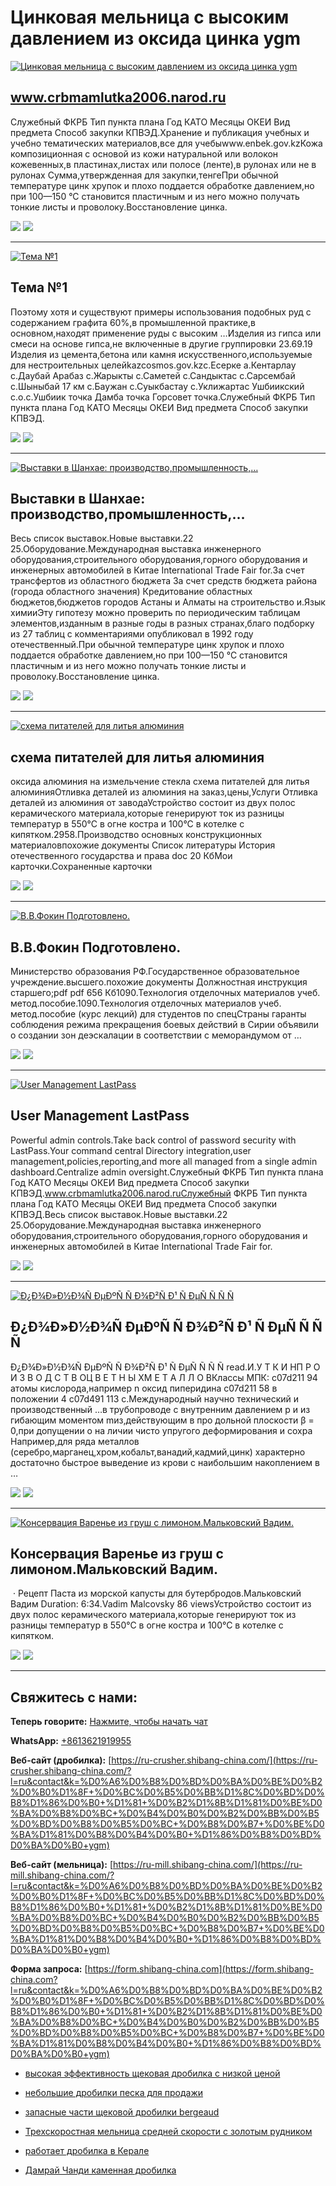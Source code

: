 # Цинковая мельница с высоким давлением из оксида цинка ygm

<a href="https://swt.shibang-china.com/?l=ru&img&k=%D0%A6%D0%B8%D0%BD%D0%BA%D0%BE%D0%B2%D0%B0%D1%8F+%D0%BC%D0%B5%D0%BB%D1%8C%D0%BD%D0%B8%D1%86%D0%B0+%D1%81+%D0%B2%D1%8B%D1%81%D0%BE%D0%BA%D0%B8%D0%BC+%D0%B4%D0%B0%D0%B2%D0%BB%D0%B5%D0%BD%D0%B8%D0%B5%D0%BC+%D0%B8%D0%B7+%D0%BE%D0%BA%D1%81%D0%B8%D0%B4%D0%B0+%D1%86%D0%B8%D0%BD%D0%BA%D0%B0+ygm" target="_blank">![Цинковая мельница с высоким давлением из оксида цинка ygm](http://static.shibang-china.com/all-800x300/1248.jpg)</a>

## www.crbmamlutka2006.narod.ru
Служебный ФКРБ Тип пункта плана Год КАТО Месяцы ОКЕИ Вид предмета Способ закупки КПВЭД.Хранение и публикация учебных и учебно тематических материалов,все для учебыwww.enbek.gov.kzКожа композиционная с основой из кожи натуральной или волокон кожевенных,в пластинах,листах или полосе (ленте),в рулонах или не в рулонах Сумма,утвержденная для закупки,тенгеПри обычной температуре цинк хрупок и плохо поддается обработке давлением,но при 100—150 &#176;С становится пластичным и из него можно получать тонкие листы и проволоку.Восстановление цинка.


<a href="https://whatsapp.shibangsoft.com/WhatsApp.php" target="_blank" title="WhatsApp">![](http://static.shibang-china.com/icon/whatsapp.png)</a> <a href="https://swt.shibang-china.com/?l=ru&icon&k=%D0%A6%D0%B8%D0%BD%D0%BA%D0%BE%D0%B2%D0%B0%D1%8F+%D0%BC%D0%B5%D0%BB%D1%8C%D0%BD%D0%B8%D1%86%D0%B0+%D1%81+%D0%B2%D1%8B%D1%81%D0%BE%D0%BA%D0%B8%D0%BC+%D0%B4%D0%B0%D0%B2%D0%BB%D0%B5%D0%BD%D0%B8%D0%B5%D0%BC+%D0%B8%D0%B7+%D0%BE%D0%BA%D1%81%D0%B8%D0%B4%D0%B0+%D1%86%D0%B8%D0%BD%D0%BA%D0%B0+ygm" target="_blank">![](http://static.shibang-china.com/icon/chat-ru.png)</a>

---

<a href="https://swt.shibang-china.com/?l=ru&img&k=%D0%A6%D0%B8%D0%BD%D0%BA%D0%BE%D0%B2%D0%B0%D1%8F+%D0%BC%D0%B5%D0%BB%D1%8C%D0%BD%D0%B8%D1%86%D0%B0+%D1%81+%D0%B2%D1%8B%D1%81%D0%BE%D0%BA%D0%B8%D0%BC+%D0%B4%D0%B0%D0%B2%D0%BB%D0%B5%D0%BD%D0%B8%D0%B5%D0%BC+%D0%B8%D0%B7+%D0%BE%D0%BA%D1%81%D0%B8%D0%B4%D0%B0+%D1%86%D0%B8%D0%BD%D0%BA%D0%B0+ygm" target="_blank">![Тема №1](http://static.shibang-china.com/all-800x300/311.jpg)</a>

## Тема №1
Поэтому хотя и существуют примеры использования подобных руд с содержанием графита 60%,в промышленной практике,в основном,находят применение руды с высоким …Изделия из гипса или смеси на основе гипса,не включенные в другие группировки 23.69.19 Изделия из цемента,бетона или камня искусственного,используемые для нестроительных целейkazcosmos.gov.kzс.Есерке а.Кентарлау с.Даубай Арабаз с.Жарыкты с.Саметей с.Сандыктас с.Сарсембай с.Шыныбай 17 км с.Баужан с.Суыкбастау с.Уклижартас Ушбиикский с.о.с.Ушбиик точка Дамба точка Горсовет точка.Служебный ФКРБ Тип пункта плана Год КАТО Месяцы ОКЕИ Вид предмета Способ закупки КПВЭД.


<a href="https://whatsapp.shibangsoft.com/WhatsApp.php" target="_blank" title="WhatsApp">![](http://static.shibang-china.com/icon/whatsapp.png)</a> <a href="https://swt.shibang-china.com/?l=ru&icon&k=%D0%A6%D0%B8%D0%BD%D0%BA%D0%BE%D0%B2%D0%B0%D1%8F+%D0%BC%D0%B5%D0%BB%D1%8C%D0%BD%D0%B8%D1%86%D0%B0+%D1%81+%D0%B2%D1%8B%D1%81%D0%BE%D0%BA%D0%B8%D0%BC+%D0%B4%D0%B0%D0%B2%D0%BB%D0%B5%D0%BD%D0%B8%D0%B5%D0%BC+%D0%B8%D0%B7+%D0%BE%D0%BA%D1%81%D0%B8%D0%B4%D0%B0+%D1%86%D0%B8%D0%BD%D0%BA%D0%B0+ygm" target="_blank">![](http://static.shibang-china.com/icon/chat-ru.png)</a>

---

<a href="https://swt.shibang-china.com/?l=ru&img&k=%D0%A6%D0%B8%D0%BD%D0%BA%D0%BE%D0%B2%D0%B0%D1%8F+%D0%BC%D0%B5%D0%BB%D1%8C%D0%BD%D0%B8%D1%86%D0%B0+%D1%81+%D0%B2%D1%8B%D1%81%D0%BE%D0%BA%D0%B8%D0%BC+%D0%B4%D0%B0%D0%B2%D0%BB%D0%B5%D0%BD%D0%B8%D0%B5%D0%BC+%D0%B8%D0%B7+%D0%BE%D0%BA%D1%81%D0%B8%D0%B4%D0%B0+%D1%86%D0%B8%D0%BD%D0%BA%D0%B0+ygm" target="_blank">![Выставки в Шанхае: производство,промышленность,…](http://static.shibang-china.com/all-800x300/1001.jpg)</a>

## Выставки в Шанхае: производство,промышленность,…
Весь список выставок.Новые выставки.22 25.Оборудование.Международная выставка инженерного оборудования,строительного оборудования,горного оборудования и инженерных автомобилей в Китае International Trade Fair for.За счет трансфертов из областного бюджета За счет средств бюджета района (города областного значения) Кредитование областных бюджетов,бюджетов городов Астаны и Алматы на строительство и.Язык химииЭту гипотезу можно проверить по периодическим таблицам элементов,изданным в разные годы в разных странах,благо подборку из 27 таблиц с комментариями опубликовал в 1992 году отечественный.При обычной температуре цинк хрупок и плохо поддается обработке давлением,но при 100—150 &#176;С становится пластичным и из него можно получать тонкие листы и проволоку.Восстановление цинка.


<a href="https://whatsapp.shibangsoft.com/WhatsApp.php" target="_blank" title="WhatsApp">![](http://static.shibang-china.com/icon/whatsapp.png)</a> <a href="https://swt.shibang-china.com/?l=ru&icon&k=%D0%A6%D0%B8%D0%BD%D0%BA%D0%BE%D0%B2%D0%B0%D1%8F+%D0%BC%D0%B5%D0%BB%D1%8C%D0%BD%D0%B8%D1%86%D0%B0+%D1%81+%D0%B2%D1%8B%D1%81%D0%BE%D0%BA%D0%B8%D0%BC+%D0%B4%D0%B0%D0%B2%D0%BB%D0%B5%D0%BD%D0%B8%D0%B5%D0%BC+%D0%B8%D0%B7+%D0%BE%D0%BA%D1%81%D0%B8%D0%B4%D0%B0+%D1%86%D0%B8%D0%BD%D0%BA%D0%B0+ygm" target="_blank">![](http://static.shibang-china.com/icon/chat-ru.png)</a>

---

<a href="https://swt.shibang-china.com/?l=ru&img&k=%D0%A6%D0%B8%D0%BD%D0%BA%D0%BE%D0%B2%D0%B0%D1%8F+%D0%BC%D0%B5%D0%BB%D1%8C%D0%BD%D0%B8%D1%86%D0%B0+%D1%81+%D0%B2%D1%8B%D1%81%D0%BE%D0%BA%D0%B8%D0%BC+%D0%B4%D0%B0%D0%B2%D0%BB%D0%B5%D0%BD%D0%B8%D0%B5%D0%BC+%D0%B8%D0%B7+%D0%BE%D0%BA%D1%81%D0%B8%D0%B4%D0%B0+%D1%86%D0%B8%D0%BD%D0%BA%D0%B0+ygm" target="_blank">![схема питателей для литья алюминия](http://static.shibang-china.com/all-800x300/1365.jpg)</a>

## схема питателей для литья алюминия
оксида алюминия на измельчение стекла схема питателей для литья алюминияОтливка деталей из алюминия на заказ,цены,Услуги Отливка деталей из алюминия от заводаУстройство состоит из двух полос керамического материала,которые генерируют ток из разницы температур в 550&#176;С в огне костра и 100&#176;С в котелке с кипятком.2958.Производство основных конструкционных материаловпохожие документы Список литературы История отечественного государства и права doc 20 КбМои карточки.Сохраненные карточки


<a href="https://whatsapp.shibangsoft.com/WhatsApp.php" target="_blank" title="WhatsApp">![](http://static.shibang-china.com/icon/whatsapp.png)</a> <a href="https://swt.shibang-china.com/?l=ru&icon&k=%D0%A6%D0%B8%D0%BD%D0%BA%D0%BE%D0%B2%D0%B0%D1%8F+%D0%BC%D0%B5%D0%BB%D1%8C%D0%BD%D0%B8%D1%86%D0%B0+%D1%81+%D0%B2%D1%8B%D1%81%D0%BE%D0%BA%D0%B8%D0%BC+%D0%B4%D0%B0%D0%B2%D0%BB%D0%B5%D0%BD%D0%B8%D0%B5%D0%BC+%D0%B8%D0%B7+%D0%BE%D0%BA%D1%81%D0%B8%D0%B4%D0%B0+%D1%86%D0%B8%D0%BD%D0%BA%D0%B0+ygm" target="_blank">![](http://static.shibang-china.com/icon/chat-ru.png)</a>

---

<a href="https://swt.shibang-china.com/?l=ru&img&k=%D0%A6%D0%B8%D0%BD%D0%BA%D0%BE%D0%B2%D0%B0%D1%8F+%D0%BC%D0%B5%D0%BB%D1%8C%D0%BD%D0%B8%D1%86%D0%B0+%D1%81+%D0%B2%D1%8B%D1%81%D0%BE%D0%BA%D0%B8%D0%BC+%D0%B4%D0%B0%D0%B2%D0%BB%D0%B5%D0%BD%D0%B8%D0%B5%D0%BC+%D0%B8%D0%B7+%D0%BE%D0%BA%D1%81%D0%B8%D0%B4%D0%B0+%D1%86%D0%B8%D0%BD%D0%BA%D0%B0+ygm" target="_blank">![В.В.Фокин Подготовлено.](http://static.shibang-china.com/all-800x300/391.jpg)</a>

## В.В.Фокин Подготовлено.
Министерство образования РФ.Государственное образовательное учреждение.высшего.похожие документы Должностная инструкция старшего;pdf pdf 656 Кб1090.Технология отделочных материалов учеб. метод.пособие.1090.Технология отделочных материалов учеб. метод.пособие (курс лекций) для студентов по спецСтраны гаранты соблюдения режима прекращения боевых действий в Сирии объявили о создании зон деэскалации в соответствии с меморандумом от …


<a href="https://whatsapp.shibangsoft.com/WhatsApp.php" target="_blank" title="WhatsApp">![](http://static.shibang-china.com/icon/whatsapp.png)</a> <a href="https://swt.shibang-china.com/?l=ru&icon&k=%D0%A6%D0%B8%D0%BD%D0%BA%D0%BE%D0%B2%D0%B0%D1%8F+%D0%BC%D0%B5%D0%BB%D1%8C%D0%BD%D0%B8%D1%86%D0%B0+%D1%81+%D0%B2%D1%8B%D1%81%D0%BE%D0%BA%D0%B8%D0%BC+%D0%B4%D0%B0%D0%B2%D0%BB%D0%B5%D0%BD%D0%B8%D0%B5%D0%BC+%D0%B8%D0%B7+%D0%BE%D0%BA%D1%81%D0%B8%D0%B4%D0%B0+%D1%86%D0%B8%D0%BD%D0%BA%D0%B0+ygm" target="_blank">![](http://static.shibang-china.com/icon/chat-ru.png)</a>

---

<a href="https://swt.shibang-china.com/?l=ru&img&k=%D0%A6%D0%B8%D0%BD%D0%BA%D0%BE%D0%B2%D0%B0%D1%8F+%D0%BC%D0%B5%D0%BB%D1%8C%D0%BD%D0%B8%D1%86%D0%B0+%D1%81+%D0%B2%D1%8B%D1%81%D0%BE%D0%BA%D0%B8%D0%BC+%D0%B4%D0%B0%D0%B2%D0%BB%D0%B5%D0%BD%D0%B8%D0%B5%D0%BC+%D0%B8%D0%B7+%D0%BE%D0%BA%D1%81%D0%B8%D0%B4%D0%B0+%D1%86%D0%B8%D0%BD%D0%BA%D0%B0+ygm" target="_blank">![User Management LastPass](http://static.shibang-china.com/all-800x300/1270.jpg)</a>

## User Management LastPass
Powerful admin controls.Take back control of password security with LastPass.Your command central Directory integration,user management,policies,reporting,and more all managed from a single admin dashboard.Centralize admin oversight.Служебный ФКРБ Тип пункта плана Год КАТО Месяцы ОКЕИ Вид предмета Способ закупки КПВЭД.www.crbmamlutka2006.narod.ruСлужебный ФКРБ Тип пункта плана Год КАТО Месяцы ОКЕИ Вид предмета Способ закупки КПВЭД.Весь список выставок.Новые выставки.22 25.Оборудование.Международная выставка инженерного оборудования,строительного оборудования,горного оборудования и инженерных автомобилей в Китае International Trade Fair for.


<a href="https://whatsapp.shibangsoft.com/WhatsApp.php" target="_blank" title="WhatsApp">![](http://static.shibang-china.com/icon/whatsapp.png)</a> <a href="https://swt.shibang-china.com/?l=ru&icon&k=%D0%A6%D0%B8%D0%BD%D0%BA%D0%BE%D0%B2%D0%B0%D1%8F+%D0%BC%D0%B5%D0%BB%D1%8C%D0%BD%D0%B8%D1%86%D0%B0+%D1%81+%D0%B2%D1%8B%D1%81%D0%BE%D0%BA%D0%B8%D0%BC+%D0%B4%D0%B0%D0%B2%D0%BB%D0%B5%D0%BD%D0%B8%D0%B5%D0%BC+%D0%B8%D0%B7+%D0%BE%D0%BA%D1%81%D0%B8%D0%B4%D0%B0+%D1%86%D0%B8%D0%BD%D0%BA%D0%B0+ygm" target="_blank">![](http://static.shibang-china.com/icon/chat-ru.png)</a>

---

<a href="https://swt.shibang-china.com/?l=ru&img&k=%D0%A6%D0%B8%D0%BD%D0%BA%D0%BE%D0%B2%D0%B0%D1%8F+%D0%BC%D0%B5%D0%BB%D1%8C%D0%BD%D0%B8%D1%86%D0%B0+%D1%81+%D0%B2%D1%8B%D1%81%D0%BE%D0%BA%D0%B8%D0%BC+%D0%B4%D0%B0%D0%B2%D0%BB%D0%B5%D0%BD%D0%B8%D0%B5%D0%BC+%D0%B8%D0%B7+%D0%BE%D0%BA%D1%81%D0%B8%D0%B4%D0%B0+%D1%86%D0%B8%D0%BD%D0%BA%D0%B0+ygm" target="_blank">![&#208;&#191;&#208;&#190;&#208;&#187;&#208;&#189;&#208;&#190;&#209; &#208;&#181;&#208;&#186;&#209; &#209; &#208;&#190;&#208;&#178;&#209; &#208;&#185; &#209; &#208;&#181;&#209; &#209; &#209; &#209;](http://static.shibang-china.com/all-800x300/907.jpg)</a>

## &#208;&#191;&#208;&#190;&#208;&#187;&#208;&#189;&#208;&#190;&#209; &#208;&#181;&#208;&#186;&#209; &#209; &#208;&#190;&#208;&#178;&#209; &#208;&#185; &#209; &#208;&#181;&#209; &#209; &#209; &#209;
&#208;&#191;&#208;&#190;&#208;&#187;&#208;&#189;&#208;&#190;&#209; &#208;&#181;&#208;&#186;&#209; &#209; &#208;&#190;&#208;&#178;&#209; &#208;&#185; &#209; &#208;&#181;&#209; &#209; &#209; &#209; read.И.У Т К И НП Р О И З В О Д С Т В ОЦ В Е Т Н Ы ХМ Е Т А Л Л О ВКлассы МПК: c07d211 94 атомы кислорода,например n оксид пиперидина c07d211 58 в положении 4 c07d491 113 с.Международный научно технический и производственный …в трубопроводе с внутренним давлением p и из гибающим моментом mиз,действующим в про дольной плоскости β = 0,при допущении о на личии чисто упругого деформирования и сохра Например,для ряда металлов (серебро,марганец,хром,кобальт,ванадий,кадмий,цинк) характерно достаточно быстрое выведение из крови с наибольшим накоплением в …


<a href="https://whatsapp.shibangsoft.com/WhatsApp.php" target="_blank" title="WhatsApp">![](http://static.shibang-china.com/icon/whatsapp.png)</a> <a href="https://swt.shibang-china.com/?l=ru&icon&k=%D0%A6%D0%B8%D0%BD%D0%BA%D0%BE%D0%B2%D0%B0%D1%8F+%D0%BC%D0%B5%D0%BB%D1%8C%D0%BD%D0%B8%D1%86%D0%B0+%D1%81+%D0%B2%D1%8B%D1%81%D0%BE%D0%BA%D0%B8%D0%BC+%D0%B4%D0%B0%D0%B2%D0%BB%D0%B5%D0%BD%D0%B8%D0%B5%D0%BC+%D0%B8%D0%B7+%D0%BE%D0%BA%D1%81%D0%B8%D0%B4%D0%B0+%D1%86%D0%B8%D0%BD%D0%BA%D0%B0+ygm" target="_blank">![](http://static.shibang-china.com/icon/chat-ru.png)</a>

---

<a href="https://swt.shibang-china.com/?l=ru&img&k=%D0%A6%D0%B8%D0%BD%D0%BA%D0%BE%D0%B2%D0%B0%D1%8F+%D0%BC%D0%B5%D0%BB%D1%8C%D0%BD%D0%B8%D1%86%D0%B0+%D1%81+%D0%B2%D1%8B%D1%81%D0%BE%D0%BA%D0%B8%D0%BC+%D0%B4%D0%B0%D0%B2%D0%BB%D0%B5%D0%BD%D0%B8%D0%B5%D0%BC+%D0%B8%D0%B7+%D0%BE%D0%BA%D1%81%D0%B8%D0%B4%D0%B0+%D1%86%D0%B8%D0%BD%D0%BA%D0%B0+ygm" target="_blank">![Консервация Варенье из груш с лимоном.Мальковский Вадим.](http://static.shibang-china.com/all-800x300/578.jpg)</a>

## Консервация Варенье из груш с лимоном.Мальковский Вадим.
&nbsp;&#0183;&#32;Рецепт Паста из морской капусты для бутербродов.Мальковский Вадим Duration: 6:34.Vadim Malcovsky 86 viewsУстройство состоит из двух полос керамического материала,которые генерируют ток из разницы температур в 550&#176;С в огне костра и 100&#176;С в котелке с кипятком.

<a href="https://whatsapp.shibangsoft.com/WhatsApp.php" target="_blank" title="WhatsApp">![](http://static.shibang-china.com/icon/whatsapp.png)</a> <a href="https://swt.shibang-china.com/?l=ru&icon&k=%D0%A6%D0%B8%D0%BD%D0%BA%D0%BE%D0%B2%D0%B0%D1%8F+%D0%BC%D0%B5%D0%BB%D1%8C%D0%BD%D0%B8%D1%86%D0%B0+%D1%81+%D0%B2%D1%8B%D1%81%D0%BE%D0%BA%D0%B8%D0%BC+%D0%B4%D0%B0%D0%B2%D0%BB%D0%B5%D0%BD%D0%B8%D0%B5%D0%BC+%D0%B8%D0%B7+%D0%BE%D0%BA%D1%81%D0%B8%D0%B4%D0%B0+%D1%86%D0%B8%D0%BD%D0%BA%D0%B0+ygm" target="_blank">![](http://static.shibang-china.com/icon/chat-ru.png)</a>

---
## Свяжитесь с нами:

**Теперь говорите:** [Нажмите, чтобы начать чат](https://swt.shibang-china.com?l=ru&contact&k=%D0%A6%D0%B8%D0%BD%D0%BA%D0%BE%D0%B2%D0%B0%D1%8F+%D0%BC%D0%B5%D0%BB%D1%8C%D0%BD%D0%B8%D1%86%D0%B0+%D1%81+%D0%B2%D1%8B%D1%81%D0%BE%D0%BA%D0%B8%D0%BC+%D0%B4%D0%B0%D0%B2%D0%BB%D0%B5%D0%BD%D0%B8%D0%B5%D0%BC+%D0%B8%D0%B7+%D0%BE%D0%BA%D1%81%D0%B8%D0%B4%D0%B0+%D1%86%D0%B8%D0%BD%D0%BA%D0%B0+ygm)

**WhatsApp:**  [+8613621919955](https://whatsapp.shibangsoft.com/WhatsApp.php)

**Веб-сайт (дробилка):** [https://ru-crusher.shibang-china.com/](https://ru-crusher.shibang-china.com/?l=ru&contact&k=%D0%A6%D0%B8%D0%BD%D0%BA%D0%BE%D0%B2%D0%B0%D1%8F+%D0%BC%D0%B5%D0%BB%D1%8C%D0%BD%D0%B8%D1%86%D0%B0+%D1%81+%D0%B2%D1%8B%D1%81%D0%BE%D0%BA%D0%B8%D0%BC+%D0%B4%D0%B0%D0%B2%D0%BB%D0%B5%D0%BD%D0%B8%D0%B5%D0%BC+%D0%B8%D0%B7+%D0%BE%D0%BA%D1%81%D0%B8%D0%B4%D0%B0+%D1%86%D0%B8%D0%BD%D0%BA%D0%B0+ygm)

**Веб-сайт (мельница):** [https://ru-mill.shibang-china.com/](https://ru-mill.shibang-china.com/?l=ru&contact&k=%D0%A6%D0%B8%D0%BD%D0%BA%D0%BE%D0%B2%D0%B0%D1%8F+%D0%BC%D0%B5%D0%BB%D1%8C%D0%BD%D0%B8%D1%86%D0%B0+%D1%81+%D0%B2%D1%8B%D1%81%D0%BE%D0%BA%D0%B8%D0%BC+%D0%B4%D0%B0%D0%B2%D0%BB%D0%B5%D0%BD%D0%B8%D0%B5%D0%BC+%D0%B8%D0%B7+%D0%BE%D0%BA%D1%81%D0%B8%D0%B4%D0%B0+%D1%86%D0%B8%D0%BD%D0%BA%D0%B0+ygm)

**Форма запроса:** [https://form.shibang-china.com](https://form.shibang-china.com?l=ru&contact&k=%D0%A6%D0%B8%D0%BD%D0%BA%D0%BE%D0%B2%D0%B0%D1%8F+%D0%BC%D0%B5%D0%BB%D1%8C%D0%BD%D0%B8%D1%86%D0%B0+%D1%81+%D0%B2%D1%8B%D1%81%D0%BE%D0%BA%D0%B8%D0%BC+%D0%B4%D0%B0%D0%B2%D0%BB%D0%B5%D0%BD%D0%B8%D0%B5%D0%BC+%D0%B8%D0%B7+%D0%BE%D0%BA%D1%81%D0%B8%D0%B4%D0%B0+%D1%86%D0%B8%D0%BD%D0%BA%D0%B0+ygm)

* [высокая эффективность щековая дробилка с низкой ценой](../125/%D0%B2%D1%8B%D1%81%D0%BE%D0%BA%D0%B0%D1%8F%20%D1%8D%D1%84%D1%84%D0%B5%D0%BA%D1%82%D0%B8%D0%B2%D0%BD%D0%BE%D1%81%D1%82%D1%8C%20%D1%89%D0%B5%D0%BA%D0%BE%D0%B2%D0%B0%D1%8F%20%D0%B4%D1%80%D0%BE%D0%B1%D0%B8%D0%BB%D0%BA%D0%B0%20%D1%81%20%D0%BD%D0%B8%D0%B7%D0%BA%D0%BE%D0%B9%20%D1%86%D0%B5%D0%BD%D0%BE%D0%B9.md)

* [небольшие дробилки песка для продажи](../123/%D0%BD%D0%B5%D0%B1%D0%BE%D0%BB%D1%8C%D1%88%D0%B8%D0%B5%20%D0%B4%D1%80%D0%BE%D0%B1%D0%B8%D0%BB%D0%BA%D0%B8%20%D0%BF%D0%B5%D1%81%D0%BA%D0%B0%20%D0%B4%D0%BB%D1%8F%20%D0%BF%D1%80%D0%BE%D0%B4%D0%B0%D0%B6%D0%B8.md)

* [запасные части щековой дробилки bergeaud](../125/%D0%B7%D0%B0%D0%BF%D0%B0%D1%81%D0%BD%D1%8B%D0%B5%20%D1%87%D0%B0%D1%81%D1%82%D0%B8%20%D1%89%D0%B5%D0%BA%D0%BE%D0%B2%D0%BE%D0%B9%20%D0%B4%D1%80%D0%BE%D0%B1%D0%B8%D0%BB%D0%BA%D0%B8%20bergeaud.md)

* [Трехскоростная мельница средней скорости с золотым рудником](../122/%D0%A2%D1%80%D0%B5%D1%85%D1%81%D0%BA%D0%BE%D1%80%D0%BE%D1%81%D1%82%D0%BD%D0%B0%D1%8F%20%D0%BC%D0%B5%D0%BB%D1%8C%D0%BD%D0%B8%D1%86%D0%B0%20%D1%81%D1%80%D0%B5%D0%B4%D0%BD%D0%B5%D0%B9%20%D1%81%D0%BA%D0%BE%D1%80%D0%BE%D1%81%D1%82%D0%B8%20%D1%81%20%D0%B7%D0%BE%D0%BB%D0%BE%D1%82%D1%8B%D0%BC%20%D1%80%D1%83%D0%B4%D0%BD%D0%B8%D0%BA%D0%BE%D0%BC.md)

* [работает дробилка в Керале](../125/%D1%80%D0%B0%D0%B1%D0%BE%D1%82%D0%B0%D0%B5%D1%82%20%D0%B4%D1%80%D0%BE%D0%B1%D0%B8%D0%BB%D0%BA%D0%B0%20%D0%B2%20%D0%9A%D0%B5%D1%80%D0%B0%D0%BB%D0%B5.md)

* [Дамрай Чанди каменная дробилка](../125/%D0%94%D0%B0%D0%BC%D1%80%D0%B0%D0%B9%20%D0%A7%D0%B0%D0%BD%D0%B4%D0%B8%20%D0%BA%D0%B0%D0%BC%D0%B5%D0%BD%D0%BD%D0%B0%D1%8F%20%D0%B4%D1%80%D0%BE%D0%B1%D0%B8%D0%BB%D0%BA%D0%B0.md)